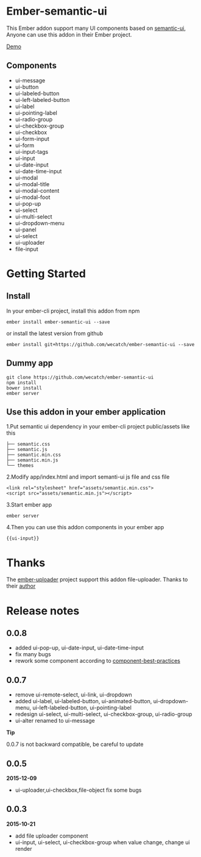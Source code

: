 # Ember-semantic-ui

This Ember addon support many UI components based on [semantic-ui](http://semantic-ui.com), Anyone can use this addon in their Ember project. 


[Demo](http://wecatch.me/ember-semantic-ui/demo/)


## Components

- ui-message
- ui-button
- ui-labeled-button
- ui-left-labeled-button
- ui-label
- ui-pointing-label
- ui-radio-group
- ui-checkbox-group
- ui-checkbox
- ui-form-input
- ui-form
- ui-input-tags
- ui-input
- ui-date-input
- ui-date-time-input
- ui-modal
- ui-modal-title
- ui-modal-content
- ui-modal-foot
- ui-pop-up
- ui-select
- ui-multi-select
- ui-dropdown-menu
- ui-panel
- ui-select
- ui-uploader
- file-input

# Getting Started

## Install

In your ember-cli project, install this addon from npm 

```
ember install ember-semantic-ui --save

```

or install the latest version from github

```
ember install git+https://github.com/wecatch/ember-semantic-ui --save

```

## Dummy app

```
git clone https://github.com/wecatch/ember-semantic-ui
npm install
bower install
ember server
```

## Use this addon in your ember application


1.Put semantic ui dependency in your ember-cli project public/assets like this

```
├── semantic.css
├── semantic.js
├── semantic.min.css
├── semantic.min.js
└── themes
```

2.Modify app/index.html and import semanti-ui js file and css file


```
<link rel="stylesheet" href="assets/semantic.min.css">
<script src="assets/semantic.min.js"></script>
```


3.Start ember app 


```
ember server 

```


4.Then you can use this addon components in your ember app 


```
{{ui-input}}
```


# Thanks 

The [ember-uploader](https://github.com/benefitcloud/ember-uploader) project support this addon file-uploader. Thanks to their [author](https://github.com/benefitcloud)

# Release notes

## 0.0.8

- added ui-pop-up, ui-date-input, ui-date-time-input
- fix many bugs
- rework some component according to [component-best-practices](https://poteto.github.io/component-best-practices/)


## 0.0.7 

- remove ui-remote-select, ui-link, ui-dropdown
- added ui-label, ui-labeled-button, ui-animated-button, ui-dropdown-menu, ui-left-labeled-button, ui-pointing-label
- redesign ui-select, ui-multi-select, ui-checkbox-group, ui-radio-group
- ui-alter renamed to ui-message


**Tip**

0.0.7 is not backward compatible, be careful to update


## 0.0.5 

**2015-12-09**

- ui-uploader,ui-checkbox,file-object fix some bugs 

## 0.0.3 

**2015-10-21**

- add file uploader component
- ui-input, ui-select, ui-checkbox-group when value change, change ui render
